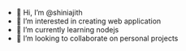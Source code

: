 - 👋 Hi, I’m @shiniajith
- 👀 I’m interested in creating web application
- 🌱 I’m currently learning nodejs
- 💞️ I’m looking to collaborate on personal projects

<!---
shiniajith/shiniajith is a ✨ special ✨ repository because its `README.md` (this file) appears on your GitHub profile.
You can click the Preview link to take a look at your changes.
--->

